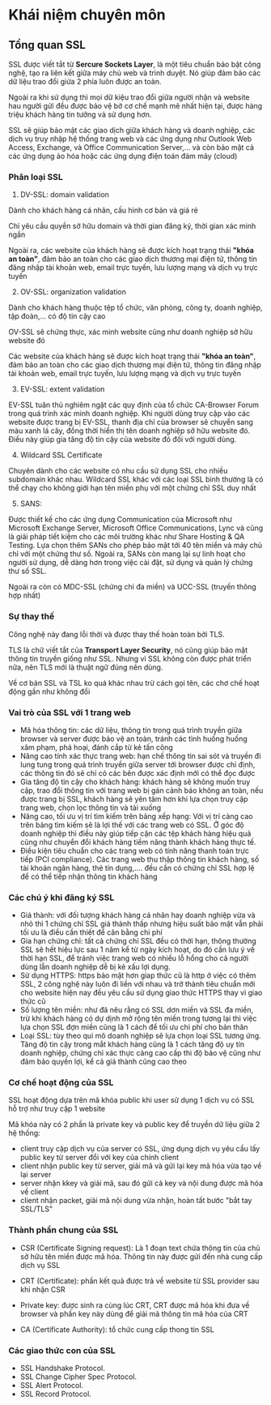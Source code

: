 # Khái niệm chuyên môn
## Tổng quan SSL
SSL được viết tắt từ __Sercure Sockets Layer__, là một tiêu chuẩn bảo bật công nghệ, tạo ra liên kết giữa máy chủ web và trình duyệt. Nó giúp đảm bảo các dữ liệu trao đổi giửa 2 phía luôn được an toàn.

Ngoài ra khi sử dụng thì mọi dữ kiệu trao đổi giữa người nhận và website hau người gửi đều được bảo vệ bở cơ chế mạnh mẽ nhất hiện tại, được hàng triệu khách hàng tin tưởng và sử dụng hơn.

SSL sẽ giúp bảo mật các giao dịch giữa khách hàng và doanh nghiệp, các dịch vụ truy nhập hệ thống trang web và các ứng dụng như Outlook Web Access, Exchange, và Office Communication Server,... và còn bảo mật cả các ứng dụng ảo hóa hoặc các ứng dụng điện toán đám mây (cloud)

### Phân loại SSL
1. DV-SSL: domain validation

Dành cho khách hàng cá nhân, cấu hình cơ bản và giá rẻ

Chỉ yêu cầu quyền sở hữu domain và thời gian đăng ký, thời gian xác minh ngắn

Ngoài ra, các website của khách hàng sẽ được kích hoạt trạng thái __"khóa an toàn"__, đảm bảo an toàn cho các giao dịch thương mại điện tử, thông tin đăng nhập tài khoản web, email trực tuyến, lưu lượng mạng và dịch vụ trực tuyến

2. OV-SSL: organization validation

Dành cho khách hàng thuộc tệp tổ chức, văn phòng, công ty, doanh nghiệp, tập đoàn,... có độ tin cậy cao

OV-SSL sẽ chứng thực, xác minh website cũng như doanh nghiệp sở hữu website đó

Các website của khách hàng sẽ được kích hoạt trạng thái __"khóa an toàn"__, đảm bảo an toàn cho các giao dịch thương mại điện tử, thông tin đăng nhập tài khoản web, email trực tuyến, lưu lượng mạng và dịch vụ trực tuyến

3. EV-SSL: extent validation

EV-SSL tuân thủ nghiêm ngặt các quy định của tổ chức CA-Browser Forum trong quá trình xác minh doanh nghiệp. Khi người dùng truy cập vào các website được trang bị EV-SSL, thanh địa chỉ của browser sẽ chuyển sang màu xanh lá cây, đồng thời hiển thị tên doanh nghiệp sở hữu website đó. Điều này giúp gia tăng độ tin cậy của website đó đối với người dùng.

4. Wildcard SSL Certificate

Chuyên dành cho các website có nhu cầu sử dụng SSL cho nhiều subdomain khác nhau. Wildcard SSL khác với các loại SSL bình thường là có thể chạy cho không giới hạn tên miền phụ với một chứng chỉ SSL duy nhất

5. SANS:

Được thiết kế cho các ứng dụng Communication của Microsoft như Microsoft Exchange Server, Microsoft Office Communications, Lync và cũng là giải pháp tiết kiệm cho các môi trường khác như Share Hosting & QA Testing. Lựa chọn thêm SANs cho phép bảo mật tới 40 tên miền và máy chủ chỉ với một chứng thư số. Ngoài ra, SANs còn mang lại sự linh hoạt cho người sử dụng, dễ dàng hơn trong việc cài đặt, sử dụng và quản lý chứng thư số SSL. 

Ngoài ra còn có MDC-SSL (chứng chỉ đa miền) và UCC-SSL (truyền thông hợp nhất) 

### Sự thay thế

Công nghệ này đang lỗi thời và được thay thế hoàn toàn bởi TLS.

TLS là chữ viết tắt của __Transport Layer Security__, nó cũng giúp bảo mật thông tin truyền giống như SSL. Nhưng vì SSL không còn được phát triển nữa, nên TLS mới là thuật ngữ đúng nên dùng.

Về cơ bản SSL và TSL ko quá khác nhau trừ cách gọi tên, các chơ chế hoạt động gần như không đổi

### Vai trò của SSL với 1 trang web

- Mã hóa thông tin: các dữ liệu, thông tin trong quá trình truyền giữa browser và server được bảo vệ an toàn, tránh các tình huống huống xâm phạm, phá hoại, đánh cắp từ kẻ tấn công
- Nâng cao tính xác thực trang web: hạn chế thông tin sai sót và truyền đi lung tung trong quá trình truyền giữa server tới browser được chỉ định, các thông tin đó sẽ chỉ có các bên được xác định mới có thể đọc được
- Gia tăng độ tin cậy cho khách hàng: khách hàng sẽ không muốn truy cập, trao đổi thông tin với trang web bị gán cảnh báo không an toàn, nếu được trang bị SSL, khách hàng sẽ yên tâm hơn khi lựa chọn truy cập trang web, chọn lọc thông tin và tải xuống
- Nâng cao, tối ưu vị trí tìm kiếm trên bảng xếp hạng: Với vị trí càng cao trên bảng tìm kiếm sẽ là lợi thế với các trang web có SSL. Ở góc độ doanh nghiệp thì điều này giúp tiếp cận các tệp khách hàng hiệu quả cũng như chuyển đổi khách hàng tiềm năng thành khách hàng thực tế. 
- Điều kiện tiêu chuẩn cho các trang web có tính năng thanh toán trực tiếp (PCI compliance). Các trang web thu thập thông tin khách hàng, số tài khoản ngân hàng, thẻ tín dụng,.... đều cần có chứng chỉ SSL hợp lệ để  có thể tiếp nhận thông tin khách hàng  

### Các chú ý khi đăng ký SSL
- Giá thành: với đối tượng khách hàng cá nhân hay doanh nghiệp vừa và nhỏ thì 1 chứng chỉ SSL giá thành thấp nhưng hiệu suất bảo mật vẫn phải tối ưu là điều cần thiết để cân bằng chi phí
- Gia hạn chứng chỉ: tất cả chứng chỉ SSL đều có thời hạn, thông thường SSL sẽ hết hiệu lực sau 1 năm kể từ ngày kích hoạt, do đó cần lưu ý về thời hạn SSL, để  tránh việc trang web có nhiều lỗ hổng cho cả người dùng lẫn doanh nghiệp dễ bị kẻ xấu lợi dụng.
- Sử dụng HTTPS: https bảo mật hơn giap thức cũ là http ở việc có thêm  SSL, 2 công nghệ này luôn đi liền với nhau và trở thành tiêu chuẩn mới cho website hiện nay đều yêu cầu sử dụng giao thức HTTPS thay vì giao thức cũ
- Số lượng tên miền: như đã nêu rằng có SSL dơn miền và SSL đa miền, trừ khi khách hàng có dự dịnh mở rộng tên miền trong tương lại thì việc lựa chọn SSL đợn miền cũng là 1 cách để tối ưu chi phí cho bản thân
- Loại SSL: tùy theo qui mô doanh nghiệp sẽ lựa chọn loại SSL tương ứng. Tăng độ tin cậy trong mắt khách hàng cũng là 1 cách tăng độ uy tín doanh nghiệp, chứng chỉ xác thực càng cao cấp thì độ bảo vệ cũng như đảm bảo quyền lợi, kể cả giá thành cũng cao theo 

### Cơ chế hoạt động của SSL
SSL hoạt động dựa trên mã khóa public khi user sử dụng 1 dịch vụ có SSL hỗ trợ như truy cập 1 website

Mã khóa này có 2 phần là private key và public key để truyền dữ liệu giữa 2 hệ thống:

- client truy cập dịch vụ của server có SSL, ứng dụng dịch vụ yêu cầu lấy public key từ server đổi với key của chính client
- client nhận public key từ server, giải mã và gửi lại key mã hóa vừa tạo về lại server
- server nhận kkey và giải mã, sau đó gửi cả key và nội dung được mã hóa về  client
- client nhận packet, giải mã nội dung vừa nhận, hoàn tất bước "bắt tay SSL/TLS"

### Thành phần chung của SSL
- CSR (Certificate Signing request): Là 1 đoạn text chứa thông tin của chủ sở hữu tên miền được mã hóa. Thông tin này được gửi đến nhà cung cấp dịch vụ SSL

- CRT (Certificate): phần kết quả được trả về website từ SSL provider sau khi nhận CSR

- Private key: được sinh ra cùng lúc CRT, CRT được mã hóa khi đưa về browser và phần key này dùng để giải mã thông tin mã hóa của CRT

- CA (Certificate Authority): tổ chức cung cấp thong tin SSL

### Các giao thức con của SSL

- SSL Handshake Protocol.
- SSL Change Cipher Spec Protocol.
- SSL Alert Protocol.
- SSL Record Protocol.

